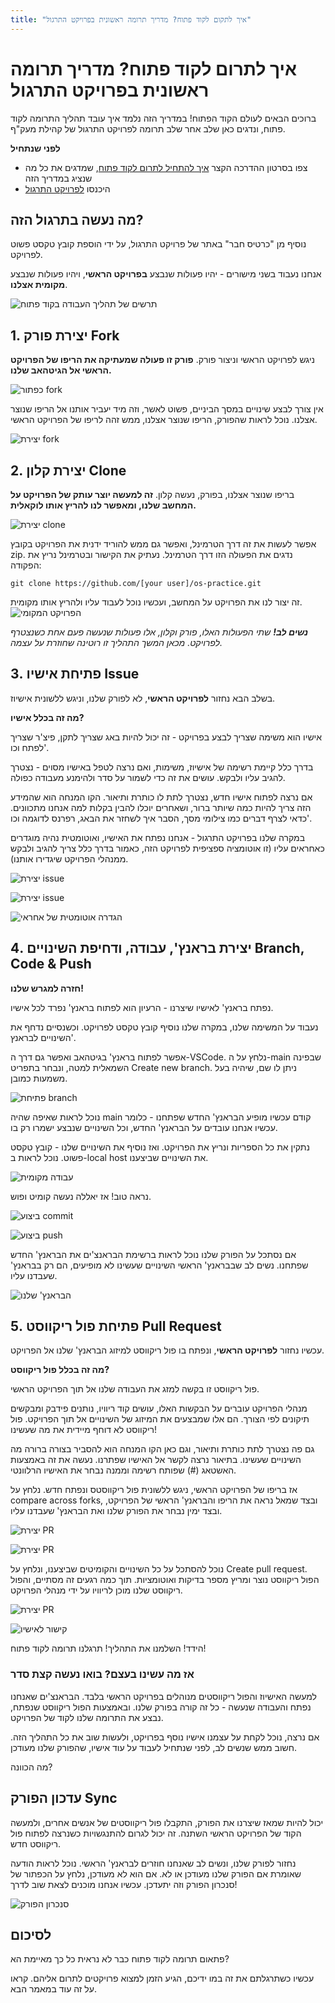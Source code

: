 ```yaml
---
title: "איך לתקום לקוד פתוח? מדריך תרומה ראשונית בפרויקט התרגול"
---
```


# איך לתרום לקוד פתוח? מדריך תרומה ראשונית בפרויקט התרגול

ברוכים הבאים לעולם הקוד הפתוח!
במדריך הזה נלמד איך עובד תהליך התרומה לקוד פתוח, ונדגים כאן שלב אחר שלב תרומה לפרויקט התרגול של קהילת מעק"ף.

**לפני שנתחיל**

- צפו בסרטון ההדרכה הקצר [איך להתחיל לתרום לקוד פתוח](https://youtu.be/IVNxfbHNHZk?si=CCX2i2qwxyKNfuSS), שמדגים את כל מה שנציג במדריך הזה
- היכנסו [לפרויקט התרגול](https://github.com/UrielOfir/os-practice)

## מה נעשה בתרגול הזה?

נוסיף מן "כרטיס חבר" באתר של פרויקט התרגול, על ידי הוספת קובץ טקסט פשוט לפרויקט.

אנחנו נעבוד בשני מישורים - יהיו פעולות שנבצע **בפרויקט הראשי**, ויהיו פעולות שנבצע **מקומית אצלנו**.

![תרשים של תהליך העבודה בקוד פתוח](../../assets/images/how-to-start-os-practice/os-workflow.png)

## 1. יצירת פורק Fork

ניגש לפרויקט הראשי וניצור פורק.
**פורק זו פעולה שמעתיקה את הריפו של הפרויקט הראשי אל הגיטהאב שלנו.**

![כפתור fork](../../assets/images/how-to-start-os-practice/1-fork-btn.png)

אין צורך לבצע שינויים במסך הביניים, פשוט לאשר, וזה מיד יעביר אותנו אל הריפו שנוצר אצלנו.
נוכל לראות שהפורק, הריפו שנוצר אצלנו, ממש זהה לריפו של הפרויקט הראשי.

![יצירת fork](../../assets/images/how-to-start-os-practice/2-create-fork.png)

## 2. יצירת קלון Clone

בריפו שנוצר אצלנו, בפורק, נעשה קלון.
**זה למעשה יוצר עותק של הפרויקט על המחשב שלנו, ומאפשר לנו להריץ אותו לוקאלית.**

![יצירת clone](../../assets/images/how-to-start-os-practice/4-clone.png)

אפשר לעשות את זה דרך הטרמינל, ואפשר גם ממש להוריד ידנית את הפרויקט בקובץ zip.
נדגים את הפעולה הזו דרך הטרמינל.
נעתיק את הקישור ובטרמינל נריץ את הפקודה:

    git clone https://github.com/[your user]/os-practice.git

זה יצור לנו את הפרויקט על המחשב, ועכשיו נוכל לעבוד עליו ולהריץ אותו מקומית.
![הפרויקט המקומי](../../assets/images/how-to-start-os-practice/local-project.png)

_**נשים לב!** שתי הפעולות האלו, פורק וקלון, אלו פעולות שנעשה פעם אחת כשנצטרף לפרויקט. מכאן המשך התהליך זו רוטינה שחוזרת על עצמה._

## 3. פתיחת אישיו Issue

בשלב הבא נחזור **לפרויקט הראשי**, לא לפורק שלנו, וניגש ללשונית אישיוז.

**מה זה בכלל אישיו?**

אישיו הוא משימה שצריך לבצע בפרויקט - זה יכול להיות באג שצריך לתקן, פיצ'ר שצריך לפתח וכו'.

בדרך כלל קיימת רשימה של אישיוז, משימות, ואם נרצה לטפל באישיו מסוים - נצטרך להגיב עליו ולבקש.
עושים את זה כדי לשמור על סדר ולהימנע מעבודה כפולה.

אם נרצה לפתוח אישיו חדש, נצטרך לתת לו כותרת ותיאור.
הקו המנחה הוא שהמידע הזה צריך להיות כמה שיותר ברור, ושאחרים יוכלו להבין בקלות למה אנחנו מתכוונים.
כדאי לצרף דברים כמו צילומי מסך, הסבר איך לשחזר את הבאג, רפרנס לדוגמה וכו'.

במקרה שלנו בפרויקט התרגול - אנחנו נפתח את האישיו, ואוטומטית נהיה מוגדרים כאחראים עליו (זו אוטומציה ספציפית לפרויקט הזה, כאמור בדרך כלל צריך להגיב ולבקש ממנהלי הפרויקט שיגדירו אותנו).

![יצירת issue](../../assets/images/how-to-start-os-practice/6-new-issue.png)

![יצירת issue](../../assets/images/how-to-start-os-practice/7-set-issue.png)

![הגדרה אוטומטית של אחראי](../../assets/images/how-to-start-os-practice/8-auto-assign.png)

## 4. יצירת בראנץ', עבודה, ודחיפת השינויים Branch, Code & Push

**חזרה למגרש שלנו!**

נפתח בראנץ' לאישיו שיצרנו - הרעיון הוא לפתוח בראנץ' נפרד לכל אישיו.

נעבוד על המשימה שלנו, במקרה שלנו נוסיף קובץ טקסט לפרויקט.
וכשנסיים נדחף את השינויים לבראנץ'.

אפשר לפתוח בראנץ' בגיטהאב ואפשר גם דרך ה-VSCode.
נלחץ על ה-main שבפינה השמאלית למטה, ונבחר בתפריט Create new branch.
ניתן לו שם, שיהיה בעל משמעות כמובן.

![פתיחת branch](../../assets/images/how-to-start-os-practice/9-new-branch.png)

נוכל לראות שאיפה שהיה main קודם עכשיו מופיע הבראנץ' החדש שפתחנו - כלומר עכשיו אנחנו עובדים על הבראנץ' החדש, וכל השינויים שנבצע ישמרו רק בו.

נתקין את כל הספריות ונריץ את הפרויקט. ואז נוסיף את השינויים שלנו - קובץ טקסט פשוט.
נוכל לראות ב-local host את השינויים שביצענו.

![עבודה מקומית](../../assets/images/how-to-start-os-practice/see-changes.png)

נראה טוב!
אז יאללה נעשה קומיט ופוש.

![ביצוע commit](../../assets/images/how-to-start-os-practice/10-commit.png)

![ביצוע push](../../assets/images/how-to-start-os-practice/11-push.png)

אם נסתכל על הפורק שלנו נוכל לראות ברשימת הבראנצ'ים את הבראנץ' החדש שפתחנו.
נשים לב שבבראנץ' הראשי השינויים שעשינו לא מופיעים, הם רק בבראנץ' שעבדנו עליו.

![הבראנץ' שלנו](../../assets/images/how-to-start-os-practice/12-see-branch.png)

## 5. פתיחת פול ריקווסט Pull Request

עכשיו נחזור **לפרויקט הראשי**, ונפתח בו פול ריקווסט למיזוג הבראנץ' שלנו אל הפרויקט.

**מה זה בכלל פול ריקווסט?**

פול ריקווסט זו בקשה למזג את העבודה שלנו אל תוך הפרויקט הראשי.

מנהלי הפרויקט עוברים על הבקשות האלו, עושים קוד ריוויו, נותנים פידבק ומבקשים תיקונים לפי הצורך.
הם אלו שמבצעים את המיזוג של השינויים אל תוך הפרויקט. פול ריקווסט לא דוחף מיידית את מה שעשינו!

גם פה נצטרך לתת כותרת ותיאור, וגם כאן הקו המנחה הוא להסביר בצורה ברורה מה השינויים שעשינו.
בתיאור נרצה לקשר אל האישיו שפתרנו. נעשה את זה באמצעות האשטאג (#) שפותח רשימה וממנה נבחר את האישיו הרלוונטי.

אז בריפו של הפרויקט הראשי, ניגש ללשונית פול ריקווסטס ונפתח חדש.
נלחץ על compare across forks, ובצד שמאל נראה את הריפו והבראנץ' הראשי של הפרויקט, ובצד ימין נבחר את הפורק שלנו ואת הבראנץ' שעבדנו עליו.

![יצירת PR](../../assets/images/how-to-start-os-practice/13-new-pr.png)

![יצירת PR](../../assets/images/how-to-start-os-practice/14-choose-fork-branch.png)

נוכל להסתכל על כל השינויים והקומיטים שביצענו, ונלחץ על Create pull request.
הפול ריקווסט נוצר ומריץ מספר בדיקות ואוטומציות. תוך כמה רגעים זה מסתיים, והפול ריקווסט שלנו מוכן לריוויו על ידי מנהלי הפרויקט.

![יצירת PR](../../assets/images/how-to-start-os-practice/15-create-pr.png)

![קישור לאישיו](../../assets/images/how-to-start-os-practice/16-link-issue.png)

הידד! השלמנו את התהליך! תרגלנו תרומה לקוד פתוח!

### אז מה עשינו בעצם? בואו נעשה קצת סדר

למעשה האישיוז והפול ריקווסטים מנוהלים בפרויקט הראשי בלבד.
הבראנצ'ים שאנחנו נפתח והעבודה שנעשה - כל זה קורה בפורק שלנו.
ובאמצעות הפול ריקווסט שנפתח, נבצע את התרומה שלנו לקוד של הפרויקט.

אם נרצה, נוכל לקחת על עצמנו אישיו נוסף בפרויקט, ולעשות שוב את כל התהליך הזה.
חשוב ממש שנשים לב, לפני שנתחיל לעבוד על עוד אישיו, שהפורק שלנו מעודכן.

מה הכוונה?

## עדכון הפורק Sync

יכול להיות שמאז שיצרנו את הפורק, התקבלו פול ריקווסטים של אנשים אחרים, ולמעשה הקוד של הפרויקט הראשי השתנה.
זה יכול לגרום להתנגשויות כשנרצה לפתוח פול ריקווסט חדש.

נחזור לפורק שלנו, ונשים לב שאנחנו חוזרים לבראנץ' הראשי.
נוכל לראות הודעה שאומרת אם הפורק שלנו מעודכן או לא.
אם הוא לא מעודכן, נלחץ על הכפתור של סנכרון הפורק וזה יתעדכן.
עכשיו אנחנו מוכנים לצאת שוב לדרך!

![סנכרון הפורק](../../assets/images/how-to-start-os-practice/18-sync.png)

## לסיכום

פתאום תרומה לקוד פתוח כבר לא נראית כל כך מאיימת הא?

עכשיו כשתרגלתם את זה במו ידיכם, הגיע הזמן למצוא פרויקטים לתרום אליהם. קראו על זה עוד במאמר הבא.

